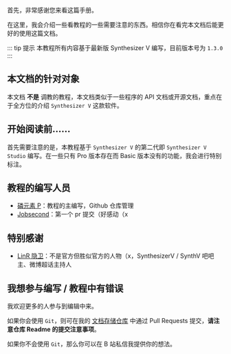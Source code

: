 <!--
 * @Author: 李天阳_linyuansup
 * @Date: 2021-10-27 19:54:17
 * @LastEditors: 李天阳_linyuansup
 * @LastEditTime: 2021-10-29 21:44:34
 * @Description: file content
 * @FilePath: /docs/README.md
-->
首先，非常感谢您来看这篇手册。

在这里，我会介绍一些看教程的一些需要注意的东西。相信你在看完本文档后能更好的使用这篇文档。

::: tip 提示
本教程所有内容基于最新版 Synthesizer V 编写，目前版本号为 `1.3.0`
:::

## 本文档的针对对象
本文档 **不是** 调教的教程，本文档类似于一些程序的 API 文档或开源文档，重点在于全方位的介绍 `Synthesizer V` 这款软件。

## 开始阅读前......
首先需要注意的是，本教程基于 `Synthesizer V` 的第二代即 `Synthesizer V Studio` 编写。在一些只有 Pro 版本存在而 Basic 版本没有的功能，我会进行特别标注。

## 教程的编写人员
* [磷元素 P](https://space.bilibili.com/273891297)：教程的主编写，Github 仓库管理
* [Jobsecond](https://github.com/Jobsecond)：第一个 pr 提交（好感动（x

## 特别感谢
* [LinR 隐卫](https://space.bilibili.com/8109148)：不是官方但胜似官方的人物（x，SynthesizerV / SynthV 吧吧主、微博超话主持人

## 我想参与编写 / 教程中有错误
我欢迎更多的人参与到编辑中来。

如果你会使用 `Git`，则可在我的 [文档存储仓库](https://github.com/linyuansup/) 中通过 Pull Requests 提交，**请注意仓库 Readme 的提交注意事项**。

如果你不会使用 `Git`，那么你可以在 B 站私信我提供你的想法。

<Vssue :title="$title" />